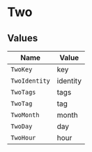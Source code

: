 # Two


## Values

| Name          | Value         |
| ------------- | ------------- |
| `TwoKey`      | key           |
| `TwoIdentity` | identity      |
| `TwoTags`     | tags          |
| `TwoTag`      | tag           |
| `TwoMonth`    | month         |
| `TwoDay`      | day           |
| `TwoHour`     | hour          |